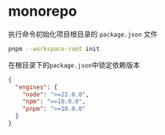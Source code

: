 # monorepo

执行命令初始化项目根目录的 `package.json` 文件

```bash
pnpm --workspace-root init
```

在根目录下的`package.json`中锁定依赖版本

```json
{
  "engines": {
    "node": ">=22.0.0",
    "npm": ">=10.0.0",
    "pnpm": ">=10.0.0"
  }
}
```
